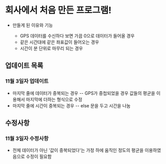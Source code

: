 # 회사에서 처음 만든 프로그램!

- 만들게 된 이유와 기능

  - GPS 데이터를 수신하다 보면 가끔 0으로 데이터가 들어올 경우
  - 같은 시간대에 같은 좌표값이 들어오는 경우
  - 시간이 분 단위로 마무리 되는 경우

## 업데이트 목록

### 11월 3일자 업데이트
- 마지막 줄에 데이터가 중복되는 경우
  -- GPS가 중첩되었을 경우 값들의 평균을 이용해서 마지막에 더하는 형식으로 수정
- 마지막 줄에 시간이 중복되는 경우
  -- else 문을 두고 시간을 나눔


## 수정사항

### 11월 3일자 수정사항

- 전체 데이터가 아닌 '값이 중복되었다'는 가정 하에 움직인 정도의 평균을 이용하였음으로 수정이 필요함
